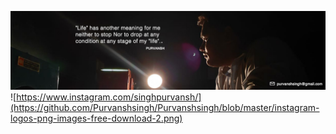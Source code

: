 ![alt text](https://github.com/Purvanshsingh/Purvanshsingh/blob/master/Artboard%2034.jpg)
![https://www.instagram.com/singhpurvansh/](https://github.com/Purvanshsingh/Purvanshsingh/blob/master/instagram-logos-png-images-free-download-2.png)  
<!--
**Purvanshsingh/Purvanshsingh** is a ✨ _special_ ✨ repository because its `README.md` (this file) appears on your GitHub profile.

Here are some ideas to get you started:

- 🔭 I’m currently working on ...
- 🌱 I’m currently learning ...
- 👯 I’m looking to collaborate on ...
- 🤔 I’m looking for help with ...
- 💬 Ask me about ...
- 📫 How to reach me: ...
- 😄 Pronouns: ...
- ⚡ Fun fact: ...
-->
